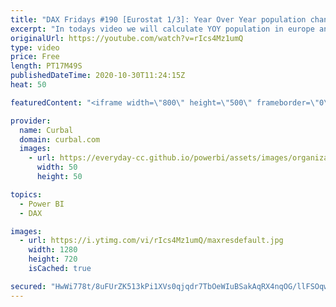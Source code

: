 ```yaml
---
title: "DAX Fridays #190 [Eurostat 1/3]: Year Over Year population change in Europe with Eurostat API"
excerpt: "In todays video we will calculate YOY population in europe and finalize the report we started on this series.   Link to all videos: [1/1] How the Eurostat API works  https://www.youtube.com/watch?v=kRpaBKLPjDg  [1/2] Get Eurostat data in power bi https://www.youtube.com/watch?v=kRpaBKLPjDg  [1/3] Crude"
originalUrl: https://youtube.com/watch?v=rIcs4Mz1umQ
type: video
price: Free
length: PT17M49S
publishedDateTime: 2020-10-30T11:24:15Z
heat: 50

featuredContent: "<iframe width=\"800\" height=\"500\" frameborder=\"0\" src=\"https://www.youtube.com/embed/rIcs4Mz1umQ\" allow=\"accelerometer; autoplay; encrypted-media; gyroscope; picture-in-picture\" allowfullscreen></iframe>"

provider:
  name: Curbal
  domain: curbal.com
  images:
    - url: https://everyday-cc.github.io/powerbi/assets/images/organizations/curbal.com-50x50.jpg
      width: 50
      height: 50

topics:
  - Power BI
  - DAX

images:
  - url: https://i.ytimg.com/vi/rIcs4Mz1umQ/maxresdefault.jpg
    width: 1280
    height: 720
    isCached: true

secured: "HwWi778t/8uFUrZK513kPi1XVs0qjqdr7TbOeWIuBSakAqRX4nqOG/llFSOqw16E3gzZLRuvEFEMOL33njY4BA/PPmlDBQ3zdlCWCUQm20WaYjjCdpmtu2o0osPYwTq3ZypXYfXbmtBEtc43Td8ZHa4vL4iUAlwmTzCKqoyFPexUolRCCqRh4K2HB3vgYm/OU6ueG/TKahWcfrwQonZQs7Ud2xa5XLxRuLvPo5zFJTvhBdPsay4DasFe+Cismo6sr12fGLNmJRVJqEGG4S3WdevzcFkXb/67OTbEJ5w8g5zDNO+qNOw8ox6JT9+KwEIR51XGbQf1lI+AmK36nrTOXKqkcfHaWiIatqbalQIfaiFwShNW8HhfMsoFrvyP25zq7NysqfW0eodpdC9Fhnh7bTuw01ddUYTC6kaow2I0FkM=;ZXYMtWay4OP3AOQHdwEV+Q=="
---
```


